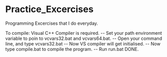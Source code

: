 # Practice_Excercises
Programming Excercises that I do everyday.

To compile: Visual C++ Compiler is required.
-- Set your path environment variable to poin to vcvars32.bat and vcvars64.bat.
-- Open your command line, and type vcvars32.bat
-- Now VS compiler will get initialised.
-- Now type compile.bat to compile the program.
-- Run run.bat
DONE.

